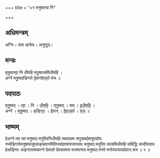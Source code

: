 +++
title = "०१ मनुष्वत्त्वा नि"

+++
## अधिमन्त्रम्
अग्निः। सस आत्रेयः। अनुष्टुप्।

## मन्त्रः
म॒नु॒ष्वत्त्वा॒ नि धी॑महि मनु॒ष्वत्समि॑धीमहि ।  
अग्ने॑ मनु॒ष्वद॑ङ्गिरो दे॒वान्दे॑वय॒ते य॑ज ॥

## पदपाठः
म॒नु॒ष्वत् । त्वा॒ । नि । धी॒म॒हि॒ । म॒नु॒ष्वत् । सम् । इ॒धी॒म॒हि॒ ।  
अग्ने॑ । म॒नु॒ष्वत् । अ॒ङ्गि॒रः॒ । दे॒वान् । दे॒व॒ऽय॒ते । य॒ज॒ ॥

## भाष्यम्
हेअग्ने त्वा त्वां मनुष्वत् मनुरिवनिधीमहि स्थपयामः मनुःशब्दोमनुपर्यायः नभोङ्गिरोमनुषांवत्युपसङ्ख्यानमितिभसंज्ञायांरुत्वाभावः मनुष्वत् मनुरिव त्वासमिधीमहि समिद्धिः सन्दीपयामः हेअङ्गिरः अङ्गारात्मकाग्ने देवयते देवकामाय यजमानाय मनुष्वत् मनवे मनोरपत्यायदेवान् यज ॥ १ ॥